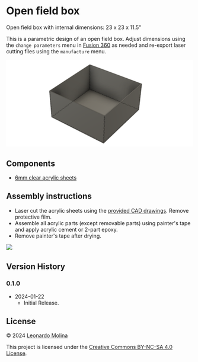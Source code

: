 # Open field box

Open field box with internal dimensions: 23 x 23 x 11.5"

This is a parametric design of an open field box. Adjust dimensions using the `change parameters` menu in [Fusion 360][Fusion360] as needed and re-export laser cutting files using the `manufacture` menu.

![](media/main.png)

## Components
- [6mm clear acrylic sheets](https://www.polymershapes.com/product/acrylic/)

## Assembly instructions
- Laser cut the acrylic sheets using the [provided CAD drawings](CAD). Remove protective film.
- Assemble all acrylic parts (except removable parts) using painter's tape and apply acrylic cement or 2-part epoxy.
- Remove painter's tape after drying.

![](media/assembly.png)

## Version History
### 0.1.0
* 2024-01-22
  - Initial Release.

## License
© 2024 [Leonardo Molina][Leonardo Molina]

This project is licensed under the [Creative Commons BY-NC-SA 4.0 License](https://creativecommons.org/licenses/by-nc-sa/4.0/).

[Leonardo Molina]: https://github.com/leomol
[LICENSE.md]: LICENSE.md
[Fusion360]: https://www.autodesk.com/ca-en/products/fusion-360